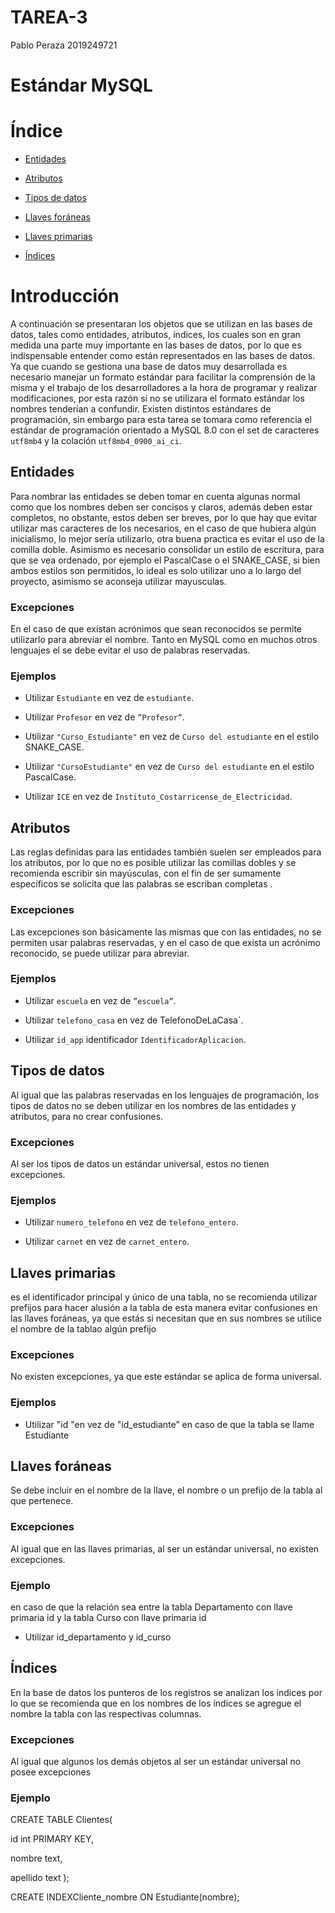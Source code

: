 # TAREA-3

Pablo Peraza
2019249721

# Estándar MySQL


# Índice

-  [Entidades](#entidades)

-  [Atributos](#atributos)

-  [Tipos de datos](#tipos_de_datos)

-  [Llaves foráneas](#llaves_foraneas)

-  [Llaves primarias](#llaves_primarias)

-  [Índices](#indices)

# Introducción

A continuación se presentaran los objetos que se utilizan en las bases de datos, tales como entidades, atributos, índices, los cuales son en gran medida una parte muy importante en las bases de datos, por lo que es indispensable entender como están representados en las bases de datos. Ya que cuando se gestiona una base de datos muy desarrollada es necesario manejar un formato estándar para facilitar la comprensión de la misma y el trabajo de los desarrolladores a la hora de programar y realizar modificaciones, por esta razón si no se utilizara el formato estándar los nombres tenderían a confundir. Existen distintos estándares de programación, sin embargo para esta tarea se tomara como referencia el estándar de  programación orientado a MySQL 8.0 con  el set de caracteres `utf8mb4`  y la colación `utf8mb4_0900_ai_ci`.


<a name = "entidades" ></a>
## Entidades

Para nombrar las entidades  se deben tomar en cuenta algunas normal como que los nombres deben ser concisos y claros, además deben estar completos, no obstante, estos deben ser breves, por lo que hay que evitar utilizar mas caracteres de los necesarios, en el caso de que hubiera algún inicialismo, lo mejor sería utilizarlo, otra buena practica es evitar el uso de la comilla doble. Asimismo es necesario consolidar un estilo de escritura, para que se vea ordenado, por ejemplo el PascalCase o el  SNAKE_CASE, si bien ambos estilos son permitidos, lo ideal es solo utilizar uno a lo largo del proyecto, asimismo se aconseja utilizar mayusculas.

### Excepciones

En el caso de que existan acrónimos que sean reconocidos se permite utilizarlo para abreviar el nombre. Tanto en MySQL como en muchos otros lenguajes el se debe evitar  el uso de palabras reservadas.

### Ejemplos

- Utilizar `Estudiante` en vez de `estudiante`.

- Utilizar `Profesor` en vez de `”Profesor”`.

- Utilizar `"Curso_Estudiante"` en vez de ` Curso del estudiante ` en el estilo SNAKE_CASE. 

- Utilizar `"CursoEstudiante"` en vez de ` Curso del estudiante ` en el estilo PascalCase. 

- Utilizar `ICE` en vez de `Instituto_Costarricense_de_Electricidad`.


<a name = "atributos" ></a>
## Atributos

Las reglas definidas para las entidades también suelen ser empleados para los atributos, por lo que no es posible utilizar las comillas dobles y se recomienda escribir sin mayúsculas, con el fin de ser sumamente específicos se solicita que las palabras se escriban completas .

### Excepciones

Las excepciones son básicamente las mismas que con las entidades, no se permiten usar palabras reservadas, y en el caso de que exista un acrónimo reconocido, se puede utilizar para abreviar.

### Ejemplos

- Utilizar `escuela` en vez de `”escuela”`.

- Utilizar `telefono_casa` en vez de TelefonoDeLaCasa`.

- Utilizar `id_app` identificador `IdentificadorAplicacion`.


<a name = "tipos_de_datos" ></a>
## Tipos de datos

Al igual que las palabras reservadas en los lenguajes de programación, los tipos de datos no se deben utilizar en los nombres de las entidades y atributos, para no crear confusiones.

### Excepciones

Al ser los tipos de datos un estándar universal, estos no tienen excepciones.

### Ejemplos


- Utilizar `numero_telefono` en vez de `telefono_entero`.

- Utilizar `carnet` en vez de `carnet_entero`.

<a name = "llaves_primarias" ></a>
## Llaves primarias

  
es el identificador principal y único de una tabla, no se recomienda utilizar prefijos para hacer alusión a la tabla de esta manera evitar confusiones en las llaves  foráneas, ya que estás si necesitan que en sus nombres se utilice el nombre de la tablao algún prefijo

### Excepciones

No existen excepciones, ya que este estándar se aplica de forma universal.


### Ejemplos

- Utilizar "id  "en vez de "id_estudiante” en caso de que la tabla se llame Estudiante



<a name = "llaves_foraneas" ></a>
## Llaves foráneas

Se debe incluir en el nombre de la llave, el nombre o un prefijo de la tabla al que pertenece.

### Excepciones

Al igual que en las llaves primarias, al ser un estándar universal, no existen excepciones.

### Ejemplo

en caso de que la relación sea entre la tabla  Departamento con llave primaria id y la tabla Curso con llave primaria id

- Utilizar id­_departamento y id_curso 


<a name = "indices" ></a>
## Índices

En la base de datos los punteros de los registros se analizan los índices por lo que se recomienda que en los nombres de los índices se agregue el nombre la tabla con las respectivas columnas.

### Excepciones

Al igual que algunos los demás objetos al ser un estándar universal no posee excepciones 

### Ejemplo

CREATE TABLE Clientes(

id int PRIMARY KEY,

nombre text,

apellido text );

CREATE INDEXCliente_nombre ON Estudiante(nombre);
